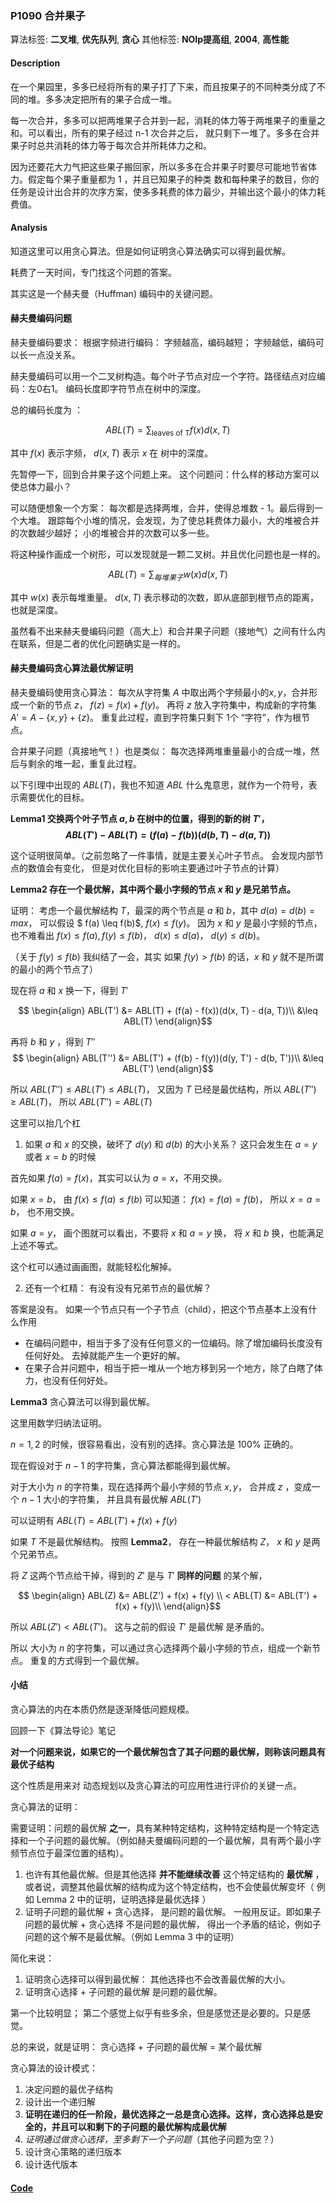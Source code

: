### P1090 合并果子

算法标签: **二叉堆**, **优先队列**, **贪心**
其他标签: **NOIp提高组**, **2004**, **高性能**


#### Description

在一个果园里，多多已经将所有的果子打了下来，而且按果子的不同种类分成了不同的堆。多多决定把所有的果子合成一堆。

每一次合并，多多可以把两堆果子合并到一起，消耗的体力等于两堆果子的重量之和。可以看出，所有的果子经过 n-1 次合并之后， 就只剩下一堆了。多多在合并果子时总共消耗的体力等于每次合并所耗体力之和。

因为还要花大力气把这些果子搬回家，所以多多在合并果子时要尽可能地节省体力。假定每个果子重量都为 1 ，并且已知果子的种类 数和每种果子的数目，你的任务是设计出合并的次序方案，使多多耗费的体力最少，并输出这个最小的体力耗费值。

#### Analysis

知道这里可以用贪心算法。但是如何证明贪心算法确实可以得到最优解。

耗费了一天时间，专门找这个问题的答案。

其实这是一个赫夫曼（Huffman) 编码中的关键问题。

#### 赫夫曼编码问题

赫夫曼编码要求： 根据字频进行编码： 字频越高，编码越短； 字频越低，编码可以长一点没关系。

赫夫曼编码可以用一个二叉树构造。每个叶子节点对应一个字符。路径结点对应编码：左0右1。 编码长度即字符节点在树中的深度。

总的编码长度为 ：

$$ABL(T) = \sum_{\text{leaves of T}}{f(x) d(x, T)} $$

其中 $f(x)$ 表示字频， $d(x, T)$ 表示 $x$ 在 树中的深度。

先暂停一下，回到合并果子这个问题上来。 这个问题问：什么样的移动方案可以使总体力最小？

可以随便想象一个方案： 每次都是选择两堆，合并，使得总堆数 - 1。最后得到一个大堆。 跟踪每个小堆的情况，会发现，为了使总耗费体力最小，大的堆被合并的次数越少越好； 小的堆被合并的次数可以多一些。

将这种操作画成一个树形，可以发现就是一颗二叉树。并且优化问题也是一样的。

$$ ABL(T) = \sum_{每堆果子}{w(x)d(x, T)}$$

其中 $w(x)$ 表示每堆重量。 $d(x, T)$ 表示移动的次数，即从底部到根节点的距离，也就是深度。

虽然看不出来赫夫曼编码问题（高大上）和合并果子问题（接地气）之间有什么内在联系，但是二者的优化问题确实是一样的。


#### 赫夫曼编码贪心算法最优解证明

赫夫曼编码使用贪心算法： 每次从字符集 $A$ 中取出两个字频最小的$x, y$，合并形成一个新的节点 $z$， $f(z) = f(x) + f(y)$。 再将 $z$ 放入字符集中，构成新的字符集 $A' = A - \{x, y\} + \{z\}$。 重复此过程，直到字符集只剩下 1个 “字符”，作为根节点。

合并果子问题（真接地气！）也是类似： 每次选择两堆重量最小的合成一堆，然后与剩余的堆一起，重复此过程。


以下引理中出现的 $ABL(T)$，我也不知道 $ABL$ 什么鬼意思，就作为一个符号，表示需要优化的目标。

**Lemma1 交换两个叶子节点 $a, b$ 在树中的位置，得到的新的树 $T'$， $$ABL(T') - ABL(T) = (f(a) - f(b))(d(b, T) - d(a, T))$$**

这个证明很简单。（之前忽略了一件事情，就是主要关心叶子节点。 会发现内部节点的数值会有变化， 但是对优化目标的影响主要通过叶子节点的计算）

**Lemma2 存在一个最优解，其中两个最小字频的节点 $x$ 和 $y$ 是兄弟节点。**

证明： 考虑一个最优解结构 $T$，最深的两个节点是 $a$ 和 $b$，其中 $d(a) = d(b) = max$， 可以假设 $ f(a) \leq f(b)$,  $f(x) \leq f(y)$。 因为 $x$ 和 $y$ 是最小字频的节点，也不难看出 $f(x) \leq f(a), f(y) \leq f(b)$， $d(x) \leq d(a)$， $d(y) \leq d(b)$。

（关于 $f(y) \leq f(b)$ 我纠结了一会，其实 如果 $f(y) > f(b)$ 的话，$x$ 和 $y$ 就不是所谓的最小的两个节点了）


现在将 $a$ 和 $x$ 换一下，得到 $T'$

$$
\begin{align}
ABL(T') &= ABL(T) + (f(a) - f(x))(d(x, T) - d(a, T))\\
&\leq ABL(T)
\end{align}$$

再将 $b$ 和 $y$ ，得到 $T''$
$$
\begin{align}
ABL(T'') &= ABL(T') + (f(b) - f(y))(d(y, T') - d(b, T'))\\
&\leq ABL(T')
\end{align}$$

所以 $ABL(T'') \leq ABL(T') \leq ABL(T)$， 又因为 $T$ 已经是最优结构，所以 $ABL(T'') \geq ABL(T)$， 所以 $ABL(T'') = ABL(T)$


这里可以抬几个杠

1. 如果 $a$ 和 $x$ 的交换，破坏了 $d(y)$ 和 $d(b)$ 的大小关系？ 这只会发生在 $a = y$ 或者 $x = b$ 的时候

首先如果 $f(a) = f(x)$，其实可以认为 $a = x$，不用交换。

如果 $x = b$， 由 $f(x) \leq f(a) \leq f(b)$ 可以知道： $f(x) = f(a) = f(b)$， 所以 $x = a = b$， 也不用交换。

如果 $a = y$， 画个图就可以看出，不要将 $x$ 和 $a = y$ 换， 将 $x$ 和 $b$ 换，也能满足上述不等式。

这个杠可以通过画画图，就能轻松化解掉。

2. 还有一个杠精： 有没有没有兄弟节点的最优解？

答案是没有。 如果一个节点只有一个子节点（child），把这个节点基本上没有什么作用

- 在编码问题中，相当于多了没有任何意义的一位编码。除了增加编码长度没有任何好处。 去掉就能产生一个更好的解。
- 在果子合并问题中，相当于把一堆从一个地方移到另一个地方，除了白瞎了体力，也没有任何好处。


**Lemma3** 贪心算法可以得到最优解。

这里用数学归纳法证明。

$n = 1, 2$ 的时候，很容易看出，没有别的选择。贪心算法是 100% 正确的。

现在假设对于  $n - 1$ 的字符集，贪心算法都能得到最优解。

对于大小为 $n$ 的字符集，现在选择两个最小字频的节点 $x, y$， 合并成 $z$ ，变成一个 $n - 1$ 大小的字符集， 并且具有最优解 $ABL(T')$

可以证明有 $ABL(T) = ABL(T') + f(x) + f(y)$

如果 $T$ 不是最优解结构。 按照 **Lemma2**， 存在一种最优解结构 $Z$， $x$ 和 $y$ 是两个兄弟节点。

将 $Z$ 这两个节点给干掉，得到的 $Z'$ 是与 $T'$ **同样的问题** 的某个解，

$$ \begin{align}
ABL(Z) &= ABL(Z') + f(x) + f(y) \\
< ABL(T) &= ABL(T') + f(x) + f(y)\\
\end{align}$$

所以 $ABL(Z') < ABL(T')$。 这与之前的假设 $T'$ 是最优解 是矛盾的。

所以 大小为 $n$ 的字符集，可以通过贪心选择两个最小字频的节点，组成一个新节点。 重复的方式得到一个最优解。


#### 小结

贪心算法的内在本质仍然是逐渐降低问题规模。

回顾一下《算法导论》笔记

**对一个问题来说，如果它的一个最优解包含了其子问题的最优解，则称该问题具有最优子结构**

这个性质是用来对 动态规划以及贪心算法的可应用性进行评价的关键一点。

贪心算法的证明：

需要证明：问题的最优解 **之一**，具有某种特定结构，这种特定结构是一个特定选择和一个子问题的最优解。（例如赫夫曼编码问题的一个最优解，具有两个最小字频节点位于最深位置的结构）。

1. 也许有其他最优解。但是其他选择 **并不能继续改善** 这个特定结构的 **最优解** ，或者说，调整其他最优解的结构成为这个特定结构，也不会使最优解变坏（ 例如 Lemma 2 中的证明，证明选择是最优选择 ）
2. 证明子问题的最优解 + 贪心选择， 是问题的最优解。 一般用反证。即如果子问题的最优解 + 贪心选择 不是问题的最优解， 得出一个矛盾的结论，例如子问题的这个解不是最优解。（例如 Lemma 3 中的证明）

简化来说：
1. 证明贪心选择可以得到最优解： 其他选择也不会改善最优解的大小。
2. 证明贪心选择 + 子问题的最优解 是问题的最优解。

第一个比较明显； 第二个感觉上似乎有些多余，但是感觉还是必要的。只是感觉。

总的来说，就是证明： 贪心选择 + 子问题的最优解 = 某个最优解



贪心算法的设计模式：

1. 决定问题的最优子结构
2. 设计出一个递归解
3. **证明在递归的任一阶段，最优选择之一总是贪心选择。这样，贪心选择总是安全的，并且可以和剩下的子问题的最优解构成最优解**
4. _证明通过做贪心选择，至多剩下一个子问题_（其他子问题为空？）
5. 设计贪心策略的递归版本
6. 设计迭代版本



#### [Code](../cpp/p1090.cpp)
